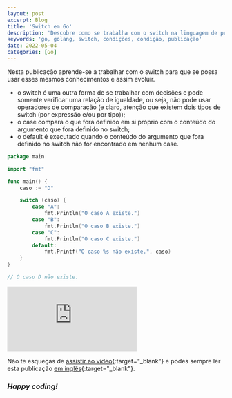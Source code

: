 ```yaml
---
layout: post
excerpt: Blog
title: 'Switch em Go'
description: 'Descobre como se trabalha com o switch na linguagem de programação Go. Obtém respostas às tuas dúvidas com a teoria e os exemplos apresentados.'
keywords: 'go, golang, switch, condições, condição, publicação'
date: 2022-05-04
categories: [Go]
---
```


Nesta publicação aprende-se a trabalhar com o switch para que se possa usar esses mesmos conhecimentos e assim evoluir.

- o switch é uma outra forma de se trabalhar com decisões e pode somente verificar uma relação de igualdade, ou seja, não pode usar operadores de comparação (e claro, atenção que existem dois tipos de switch (por expressão e/ou por tipo));
- o case compara o que fora definido em si próprio com o conteúdo do argumento que fora definido no switch;
- o default é executado quando o conteúdo do argumento que fora definido no switch não for encontrado em nenhum case.

```go
package main

import "fmt"

func main() {
	caso := "D"

	switch (caso) {
		case "A":
			fmt.Println("O caso A existe.")
		case "B":
			fmt.Println("O caso B existe.")
		case "C":
			fmt.Println("O caso C existe.")
		default:
			fmt.Printf("O caso %s não existe.", caso)
	}
}

// O caso D não existe.
```

<div class="video-container">
  <iframe src="https://www.youtube.com/embed/-MckZGlZX1A" frameborder="0" allowfullscreen></iframe>
</div>

Não te esqueças de [assistir ao vídeo](https://youtu.be/-MckZGlZX1A){:target="\_blank"} e podes sempre ler esta publicação [em inglês](https://nelsonsilvadev.com/blog/20220504/switch-in-go/){:target="\_blank"}.

### _Happy coding!_
